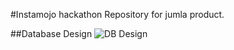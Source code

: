 #Instamojo hackathon
Repository for jumla product.

##Database Design
![DB Design](https://i.ibb.co/ns6HXxL/db-design.png)
